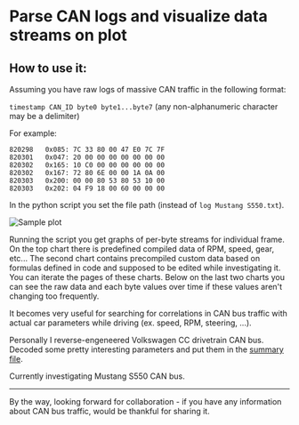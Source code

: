 # Parse CAN logs and visualize data streams on plot

## How to use it:
Assuming you have raw logs of massive CAN traffic in the following format:

`timestamp CAN_ID byte0 byte1...byte7` (any non-alphanumeric character may be a delimiter)

For example:
```
820298   0x085: 7C 33 80 00 47 E0 7C 7F
820301   0x047: 20 00 00 00 00 00 00 00
820302   0x165: 10 C0 00 00 00 00 00 00
820302   0x167: 72 80 6E 00 00 1A 0A 00
820303   0x200: 00 00 80 53 80 53 10 00
820303   0x202: 04 F9 18 00 60 00 00 00
```

In the python script you set the file path (instead of `log Mustang S550.txt`).

![Sample plot](https://github.com/v-ivanyshyn/parse_can_logs/blob/master/screenshot.png "Sample plot")

Running the script you get graphs of per-byte streams for individual frame. On the top chart there is predefined compiled data of RPM, speed, gear, etc... The second chart contains precompiled custom data based on formulas defined in code and supposed to be edited while investigating it. You can iterate the pages of these charts. Below on the last two charts you can see the raw data and each byte values over time if these values aren't changing too frequently.

It becomes very useful for searching for correlations in CAN bus traffic with actual car parameters while driving (ex. speed, RPM, steering, ...).

Personally I reverse-engeneered Volkswagen CC drivetrain CAN bus. Decoded some pretty interesting parameters and put them in the [summary file](https://github.com/v-ivanyshyn/parse_can_logs/blob/master/VW%20CAN%20IDs%20Summary.md).

Currently investigating Mustang S550 CAN bus.

---
By the way, looking forward for collaboration - if you have any information about CAN bus traffic, would be thankful for sharing it.
